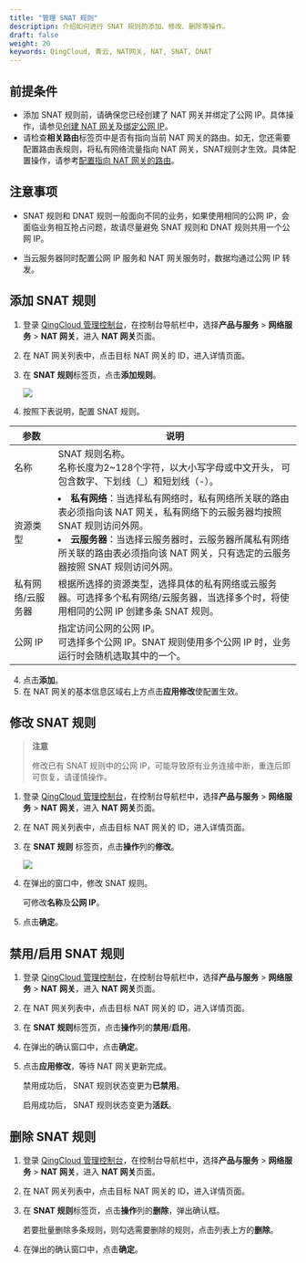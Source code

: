 ```yaml
---
title: "管理 SNAT 规则"
descriptipn: 介绍如何进行 SNAT 规则的添加、修改、删除等操作。
draft: false
weight: 20
keywords: QingCloud, 青云, NAT网关, NAT, SNAT, DNAT
---
```


## 前提条件

- 添加 SNAT 规则前，请确保您已经创建了 NAT 网关并绑定了公网 IP。具体操作，请参见[创建 NAT 网关](../../manual/mge_nat/create_nat/)及[绑定公网 IP](../../manual/mge_nat/bind_unbind_eip/)。
- 请检查**相关路由**标签页中是否有指向当前 NAT 网关的路由。如无，您还需要配置路由表规则，将私有网络流量指向 NAT 网关，SNAT规则才生效。具体配置操作，请参考[配置指向 NAT 网关的路由](../mge_nat/nat_route/)。

## 注意事项

- SNAT 规则和 DNAT 规则一般面向不同的业务，如果使用相同的公网 IP，会面临业务相互抢占问题，故请尽量避免 SNAT 规则和 DNAT 规则共用一个公网 IP。

- 当云服务器同时配置公网 IP 服务和 NAT 网关服务时，数据均通过公网 IP 转发。

##  添加 SNAT 规则

1. 登录 [QingCloud 管理控制台](https://console.qingcloud.com/login)，在控制台导航栏中，选择**产品与服务** > **网络服务** > **NAT 网关**，进入 **NAT 网关**页面。

2. 在 NAT 网关列表中，点击目标 NAT 网关的 ID，进入详情页面。

3. 在 **SNAT 规则**标签页，点击**添加规则**。

   ![](../../_images/create_snat.png)

4. 按照下表说明，配置 SNAT 规则。

| 参数              | 说明                                                         |
| ----------------- | ------------------------------------------------------------ |
| 名称              | SNAT 规则名称。<br>名称长度为2~128个字符，以大小写字母或中文开头， 可包含数字、下划线（_）和短划线（-）。 |
| 资源类型          | <li>**私有网络**：当选择私有网络时，私有网络所关联的路由表必须指向该 NAT 网关，私有网络下的云服务器均按照 SNAT 规则访问外网。</li><li>**云服务器**：当选择云服务器时，云服务器所属私有网络所关联的路由表必须指向该 NAT 网关，只有选定的云服务器按照 SNAT 规则访问外网。</li> |
| 私有网络/云服务器 | 根据所选择的资源类型，选择具体的私有网络或云服务器。可选择多个私有网络/云服务器，当选择多个时，将使用相同的公网 IP 创建多条 SNAT 规则。 |
| 公网 IP           | 指定访问公网的公网 IP。<br/>可选择多个公网 IP。SNAT 规则使用多个公网 IP 时，业务运行时会随机选取其中的一个。 |

4. 点击**添加**。
5. 在 NAT 网关的基本信息区域右上方点击**应用修改**使配置生效。

## 修改 SNAT 规则

> **注意**
>
> 修改已有 SNAT 规则中的公网 IP，可能导致原有业务连接中断，重连后即可恢复，请谨慎操作。

1. 登录 [QingCloud 管理控制台](https://console.qingcloud.com/login)，在控制台导航栏中，选择**产品与服务** > **网络服务** > **NAT 网关**，进入 **NAT 网关**页面。

2. 在 NAT 网关列表中，点击目标 NAT 网关的 ID，进入详情页面。

3. 在 **SNAT 规则** 标签页，点击**操作**列的**修改**。

   ![](../../_images/mdy_snat.png)

4. 在弹出的窗口中，修改 SNAT 规则。

   可修改**名称**及**公网 IP**。

5. 点击**确定**。

## 禁用/启用 SNAT 规则

1. 登录 [QingCloud 管理控制台](https://console.qingcloud.com/login)，在控制台导航栏中，选择**产品与服务** > **网络服务** > **NAT 网关**，进入 **NAT 网关**页面。
2. 在 NAT 网关列表中，点击目标 NAT 网关的 ID，进入详情页面。
3. 在 **SNAT 规则**标签页，点击**操作**列的**禁用**/**启用**。
4. 在弹出的确认窗口中，点击**确定**。

5. 点击**应用修改**，等待 NAT 网关更新完成。

   禁用成功后， SNAT 规则状态变更为**已禁用**。

   启用成功后， SNAT 规则状态变更为**活跃**。

## 删除 SNAT 规则

1. 登录 [QingCloud 管理控制台](https://console.qingcloud.com/login)，在控制台导航栏中，选择**产品与服务** > **网络服务** > **NAT 网关**，进入 **NAT 网关**页面。

2. 在 NAT 网关列表中，点击目标 NAT 网关的 ID，进入详情页面。

3. 在 **SNAT 规则**标签页，点击**操作**列的**删除**，弹出确认框。

   若要批量删除多条规则，则勾选需要删除的规则，点击列表上方的**删除**。

4. 在弹出的确认窗口中，点击**确定**。

